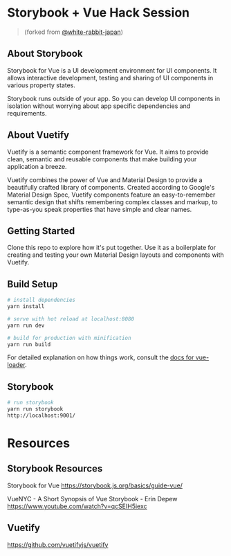 # Storybook + Vue Hack Session
> (forked from [@white-rabbit-japan](https://github.com/white-rabbit-japan/vuetify-storyboard-boilerplate))

## About Storybook
Storybook for Vue is a UI development environment for UI components. It allows interactive development, testing and sharing of UI components in various property states.

Storybook runs outside of your app. So you can develop UI components in isolation without worrying about app specific dependencies and requirements.

## About Vuetify
Vuetify is a semantic component framework for Vue. It aims to provide clean, semantic and reusable components that make building your application a breeze.

Vuetify combines the power of Vue and Material Design to provide a beautifully crafted library of components. Created according to Google's Material Design Spec, Vuetify components feature an easy-to-remember semantic design that shifts remembering complex classes and markup, to type-as-you speak properties that have simple and clear names.

## Getting Started
Clone this repo to explore how it's put together. Use it as a boilerplate for creating and testing your own Material Design layouts and components with Vuetify.

## Build Setup

```bash
# install dependencies
yarn install

# serve with hot reload at localhost:8080
yarn run dev

# build for production with minification
yarn run build
```
For detailed explanation on how things work, consult the
[docs for vue-loader](http://vuejs.github.io/vue-loader).

## Storybook

```bash
# run storybook
yarn run storybook
http://localhost:9001/
```
# Resources

## Storybook Resources

Storybook for Vue
https://storybook.js.org/basics/guide-vue/

VueNYC - A Short Synopsis of Vue Storybook - Erin Depew
https://www.youtube.com/watch?v=qcSEIH5iexc

## Vuetify
https://github.com/vuetifyjs/vuetify
